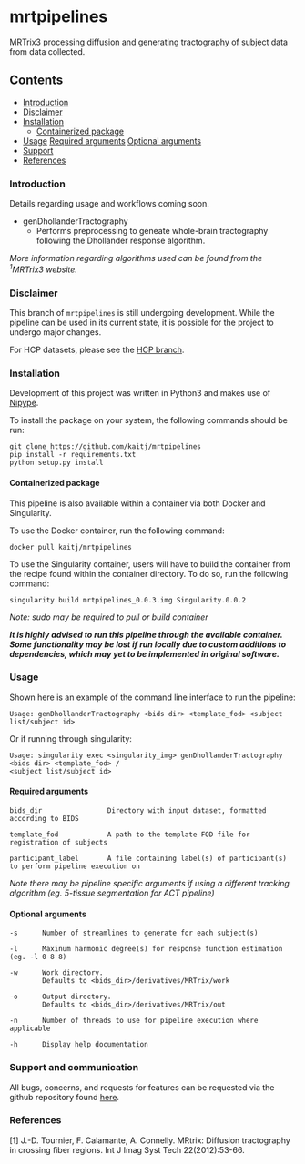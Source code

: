 # mrtpipelines

MRTrix3 processing diffusion and generating tractography of subject data from data collected.

## Contents
* [Introduction](#intro)
* [Disclaimer](#disclaimer)
* [Installation](#install)
    * [Containerized package](#container)
* [Usage](#usage)
    [Required arguments](#reqargs)
    [Optional arguments](#optargs)
* [Support](#support)
* [References](#references)

### <a name="intro"></a> Introduction
Details regarding usage and workflows coming soon.

* genDhollanderTractography
    * Performs preprocessing to geneate whole-brain tractography following the Dhollander response algorithm.

_More information regarding algorithms used can be found from the <sup>1</sup>MRTrix3 website._

### <a name="disclaimer"></a> Disclaimer
This branch of `mrtpipelines` is still undergoing development. While the pipeline can be used in its current state, it is possible for the project to undergo major changes.

For HCP datasets, please see the [HCP branch](https://github.com/kaitj/mrtpipelines/tree/HCP).

### <a name="install"></a> Installation
Development of this project was written in Python3 and makes use of [Nipype](https://github.com/nipy/nipype).

To install the package on your system, the following commands should be run:
```
git clone https://github.com/kaitj/mrtpipelines
pip install -r requirements.txt
python setup.py install
```

#### <a name="container"></a> Containerized package
This pipeline is also available within a container via both Docker and Singularity.

To use the Docker container, run the following command:

`docker pull kaitj/mrtpipelines`

To use the Singularity container, users will have to build the container from the recipe found within the container directory. To do so, run the following command:

`singularity build mrtpipelines_0.0.3.img Singularity.0.0.2`

_Note: sudo may be required to pull or build container_

<strong>_It is highly advised to run this pipeline through the available container. Some functionality may be lost if run locally due to custom additions to dependencies, which may yet to be implemented in original software._</strong>

### <a name="usage"></a> Usage

Shown here is an example of the command line interface to run the pipeline:

```
Usage: genDhollanderTractography <bids dir> <template_fod> <subject list/subject id>
```

Or if running through singularity:

```
Usage: singularity exec <singularity_img> genDhollanderTractography <bids dir> <template_fod> /
<subject list/subject id>
```

#### <a name="reqargs"></a> Required arguments
```
bids_dir                Directory with input dataset, formatted according to BIDS

template_fod            A path to the template FOD file for registration of subjects

participant_label       A file containing label(s) of participant(s) to perform pipeline execution on
```
_Note there may be pipeline specific arguments if using a different tracking algorithm (eg. 5-tissue segmentation for ACT pipeline)_

#### <a name="optargs"></a> Optional arguments
```
-s      Number of streamlines to generate for each subject(s)

-l      Maxinum harmonic degree(s) for response function estimation (eg. -l 0 8 8)

-w      Work directory.
        Defaults to <bids_dir>/derivatives/MRTrix/work

-o      Output directory.
        Defaults to <bids_dir>/derivatives/MRTrix/out

-n      Number of threads to use for pipeline execution where applicable

-h      Display help documentation
```


### <a name="support"></a> Support and communication

All bugs, concerns, and requests for features can be requested via the github repository found [here](https://github.com/kaitj/mrtpipelines/issues).

### <a name="references"></a> References
[1] J.-D. Tournier, F. Calamante, A. Connelly. MRtrix: Diffusion tractography in crossing fiber regions. Int J Imag Syst Tech 22(2012):53-66.
